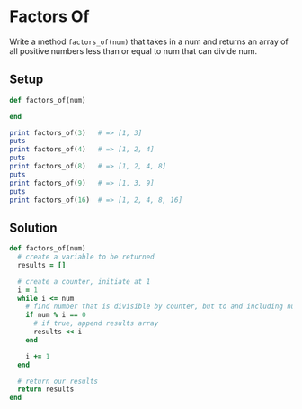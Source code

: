 # Factors Of

Write a method `factors_of(num)` that takes in a num and returns an array of all positive numbers less than or equal to num that can divide num.

## Setup

```ruby
def factors_of(num)

end

print factors_of(3)   # => [1, 3]
puts
print factors_of(4)   # => [1, 2, 4]
puts
print factors_of(8)   # => [1, 2, 4, 8]
puts
print factors_of(9)   # => [1, 3, 9]
puts
print factors_of(16)  # => [1, 2, 4, 8, 16]
```

## Solution

```ruby
def factors_of(num)
  # create a variable to be returned
  results = []

  # create a counter, initiate at 1
  i = 1
  while i <= num
    # find number that is divisible by counter, but to and including num
    if num % i == 0
      # if true, append results array
      results << i
    end

    i += 1
  end

  # return our results
  return results
end
```
